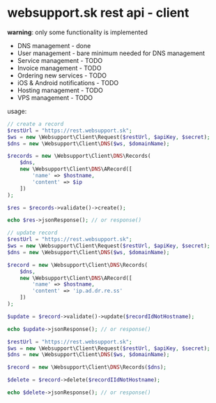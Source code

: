 # websupport.sk rest api - client

**warning**: only some functionality is implemented 

- DNS management - done
- User management - bare minimum needed for DNS management 
- Service management - TODO
- Invoice management - TODO
- Ordering new services - TODO
- iOS & Android notifications - TODO
- Hosting management - TODO
- VPS management - TODO

usage:
~~~php
// create a record
$restUrl = "https://rest.websupport.sk";
$ws = new \Websupport\Client\Request($restUrl, $apiKey, $secret);
$dns = new \Websupport\Client\DNS($ws, $domainName);

$records = new \Websupport\Client\DNS\Records(
    $dns,
    new \Websupport\Client\DNS\ARecord([
        'name' => $hostname, 
        'content' => $ip
    ])
);

$res = $records->validate()->create();

echo $res->jsonResponse(); // or response()
~~~

~~~php
// update record
$restUrl = "https://rest.websupport.sk";
$ws = new \Websupport\Client\Request($restUrl, $apiKey, $secret);
$dns = new \Websupport\Client\DNS($ws, $domainName);

$record = new \Websupport\Client\DNS\Records(
    $dns,
    new \Websupport\Client\DNS\ARecord([
        'name' => $hostname, 
        'content' => 'ip.ad.dr.re.ss'
    ])
);

$update = $record->validate()->update($recordIdNotHostname);

echo $update->jsonResponse(); // or response()
~~~

~~~php
$restUrl = "https://rest.websupport.sk";
$ws = new \Websupport\Client\Request($restUrl, $apiKey, $secret);
$dns = new \Websupport\Client\DNS($ws, $domainName);

$record = new \Websupport\Client\DNS\Records($dns);

$delete = $record->delete($recordIIdNotHostname);

echo $delete->jsonResponse(); // or response()
~~~
